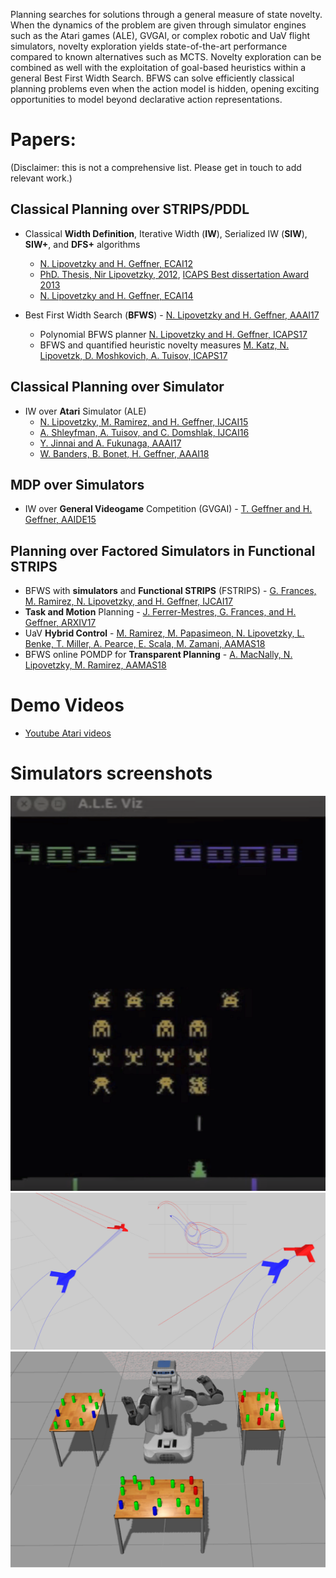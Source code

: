 
Planning searches for solutions through a general measure of state novelty. When the dynamics of the problem are given through simulator engines such as the Atari games (ALE), GVGAI, or complex robotic and UaV flight simulators, novelty exploration yields state-of-the-art performance compared to known alternatives such as MCTS. Novelty exploration can be combined as well with the exploitation of goal-based heuristics within a general Best First Width Search. BFWS can solve efficiently classical planning problems even when the action model is hidden, opening exciting opportunities to model beyond declarative action representations.

# Papers:

(Disclaimer: this is not a comprehensive list. Please get in touch to add relevant work.)

## Classical Planning over STRIPS/PDDL
- Classical **Width Definition**, Iterative Width (**IW**), Serialized IW (**SIW**), **SIW+**, and **DFS+** algorithms 
   - [N. Lipovetzky and H. Geffner, ECAI12](http://people.eng.unimelb.edu.au/nlipovetzky/papers/classical-width-ecai12.pdf)
   - [PhD. Thesis, Nir Lipovetzky, 2012](https://people.eng.unimelb.edu.au/nlipovetzky/papers/aiaccess_nirlipo.pdf), [ICAPS Best dissertation Award 2013](http://www.icaps-conference.org/index.php/Main/Awards)  
   - [N. Lipovetzky and H. Geffner, ECAI14](https://people.eng.unimelb.edu.au/nlipovetzky/papers/width_ecai14.pdf)

- Best First Width Search (**BFWS**) - [N. Lipovetzky and H. Geffner, AAAI17](http://www.aaai.org/ocs/index.php/AAAI/AAAI17/paper/download/14862/14161) 
   - Polynomial BFWS planner  [N. Lipovetzky and H. Geffner, ICAPS17](http://people.eng.unimelb.edu.au/nlipovetzky/papers/icaps17-polytime-BFWS.pdf)
   - BFWS and quantified heuristic novelty measures [M. Katz, N. Lipovetzk, D. Moshkovich, A. Tuisov, ICAPS17](http://people.eng.unimelb.edu.au/nlipovetzky/papers/icaps17-quantified-novelty.pdf)

## Classical Planning over Simulator
- IW over **Atari** Simulator (ALE) 
   -  [N. Lipovetzky, M. Ramirez, and H. Geffner, IJCAI15](http://people.eng.unimelb.edu.au/nlipovetzky/papers/iw-atari-ijcai-2015.pdf)
   - [A. Shleyfman, A. Tuisov, and C. Domshlak, IJCAI16](http://www.ijcai.org/Proceedings/16/Papers/460.pdf) 
   - [Y. Jinnai and A. Fukunaga, AAAI17](http://www.aaai.org/ocs/index.php/AAAI/AAAI17/paper/download/14920/14194)  
   - [W. Banders, B. Bonet, H. Geffner, AAAI18](https://arxiv.org/pdf/1801.03354) 
## MDP over Simulators
- IW over **General Videogame** Competition (GVGAI) - [T. Geffner and H. Geffner, AAIDE15](http://www.aaai.org/ocs/index.php/AIIDE/AIIDE15/paper/download/11540/11350)

## Planning over Factored Simulators in Functional STRIPS
- BFWS with **simulators** and **Functional STRIPS** (FSTRIPS) - [G. Frances, M. Ramirez, N. Lipovetzky, and H. Geffner, IJCAI17](http://people.eng.unimelb.edu.au/nlipovetzky/papers/ijcai17-planning-with-simulators.pdf)
- **Task and Motion** Planning - [J. Ferrer-Mestres, G. Frances, and H. Geffner, ARXIV17](https://arxiv.org/pdf/1706.06927.pdf) 
- UaV **Hybrid Control** - [M. Ramirez, M. Papasimeon, N. Lipovetzky, L. Benke, T. Miller, A. Pearce, E. Scala, M. Zamani, AAMAS18](https://people.eng.unimelb.edu.au/nlipovetzky/papers/aamas18-uav.pdf)
- BFWS online POMDP for **Transparent Planning** - [A. MacNally, N. Lipovetzky, M. Ramirez, AAMAS18](https://people.eng.unimelb.edu.au/nlipovetzky/papers/aamas18-transparent-planning.pdf)

# Demo Videos
- [Youtube Atari videos](https://www.youtube.com/playlist?list=PLXpQcXUQ_CwenUazUivhXyYvjuS6KQOI0)

# Simulators screenshots

![Atari](images/atari.png)
![UaV](images/UaV.png)
![Robot](images/robot.png)

